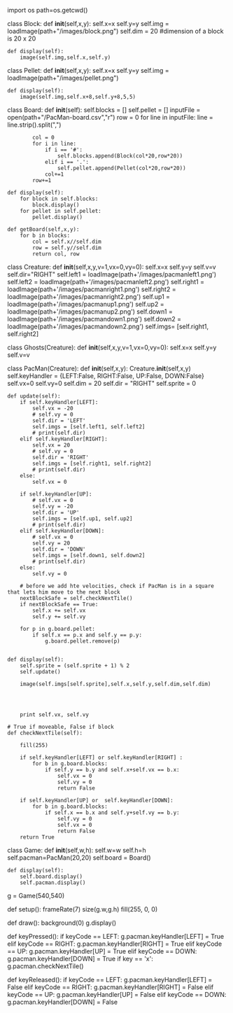 import os
path=os.getcwd()

class Block:
    def __init__(self,x,y):
        self.x=x
        self.y=y
        self.img = loadImage(path+"/images/block.png")
        self.dim = 20 #dimension of a block is 20 x 20
        
    def display(self):
        image(self.img,self.x,self.y)
            
class Pellet:
    def __init__(self,x,y): 
        self.x=x
        self.y=y
        self.img = loadImage(path+"/images/pellet.png")
        
    
    def display(self):
        image(self.img,self.x+8,self.y+8,5,5)

class Board:
    def __init__(self):
        self.blocks = []
        self.pellet = []
        inputFile = open(path+"/PacMan-board.csv","r")
        row = 0
        for line in inputFile:
            line = line.strip().split(",")
            
            col = 0
            for i in line:
                if i == '#':
                    self.blocks.append(Block(col*20,row*20))
                elif i == '.':
                    self.pellet.append(Pellet(col*20,row*20))
                col+=1
            row+=1
        
    def display(self):
        for block in self.blocks:
            block.display()
        for pellet in self.pellet:
            pellet.display()
            
    def getBoard(self,x,y): 
        for b in blocks:
            col = self.x//self.dim
            row = self.y//self.dim 
            return col, row

class Creature:
    def __init__(self,x,y,v=1,vx=0,vy=0):
        self.x=x
        self.y=y
        self.v=v
        self.dir="RIGHT"
        self.left1 = loadImage(path+'/images/pacmanleft1.png')
        self.left2 = loadImage(path+'/images/pacmanleft2.png')
        self.right1 = loadImage(path+'/images/pacmanright1.png')
        self.right2 = loadImage(path+'/images/pacmanright2.png')
        self.up1 = loadImage(path+'/images/pacmanup1.png')
        self.up2 = loadImage(path+'/images/pacmanup2.png')
        self.down1 = loadImage(path+'/images/pacmandown1.png')
        self.down2 = loadImage(path+'/images/pacmandown2.png')
        self.imgs= [self.right1, self.right2]                    

class Ghosts(Creature):
    def __init__(self,x,y,v=1,vx=0,vy=0):
        self.x=x
        self.y=y
        self.v=v
        
class PacMan(Creature):
    def __init__(self,x,y):
        Creature.__init__(self,x,y)
        self.keyHandler = {LEFT:False, RIGHT:False, UP:False, DOWN:False}
        self.vx=0
        self.vy=0
        self.dim = 20
        self.dir = "RIGHT"
        self.sprite = 0
        
        
    def update(self):
        if self.keyHandler[LEFT]:
            self.vx = -20
            # self.vy = 0
            self.dir = 'LEFT'
            self.imgs = [self.left1, self.left2]
            # print(self.dir)
        elif self.keyHandler[RIGHT]:
            self.vx = 20
            # self.vy = 0
            self.dir = 'RIGHT'
            self.imgs = [self.right1, self.right2]
            # print(self.dir)
        else:
            self.vx = 0 
        
        if self.keyHandler[UP]:
            # self.vx = 0
            self.vy = -20
            self.dir = 'UP'
            self.imgs = [self.up1, self.up2]
            # print(self.dir)
        elif self.keyHandler[DOWN]:
            # self.vx = 0
            self.vy = 20
            self.dir = 'DOWN'
            self.imgs = [self.down1, self.down2]
            # print(self.dir)
        else:
            self.vy = 0
        
        # before we add hte velocities, check if PacMan is in a square that lets him move to the next block
        nextBlockSafe = self.checkNextTile()
        if nextBlockSafe == True:
            self.x += self.vx
            self.y += self.vy
        
        for p in g.board.pellet:
            if self.x == p.x and self.y == p.y:
                g.board.pellet.remove(p)
    

    def display(self):
        self.sprite = (self.sprite + 1) % 2
        self.update() 

        image(self.imgs[self.sprite],self.x,self.y,self.dim,self.dim)
        
      
            
    
        print self.vx, self.vy 
        
    # True if moveable, False if block
    def checkNextTile(self):

        fill(255)
        
        if self.keyHandler[LEFT] or self.keyHandler[RIGHT] :
            for b in g.board.blocks:
                if self.y == b.y and self.x+self.vx == b.x:
                    self.vx = 0
                    self.vy = 0
                    return False
            
        if self.keyHandler[UP] or  self.keyHandler[DOWN]:
            for b in g.board.blocks:
                if self.x == b.x and self.y+self.vy == b.y:
                    self.vy = 0
                    self.vx = 0
                    return False
        return True   
        
class Game:
    def __init__(self,w,h):
        self.w=w
        self.h=h
        self.pacman=PacMan(20,20)
        self.board = Board()
        
    def display(self):
        self.board.display()
        self.pacman.display()
            
g = Game(540,540)

def setup():
    frameRate(7)
    size(g.w,g.h)
    fill(255, 0, 0)
    
def draw():
    background(0)
    g.display()
    

def keyPressed():
    if keyCode == LEFT:
        g.pacman.keyHandler[LEFT] = True
    elif keyCode == RIGHT:
        g.pacman.keyHandler[RIGHT] = True
    elif keyCode == UP:
        g.pacman.keyHandler[UP] = True
    elif keyCode == DOWN:
        g.pacman.keyHandler[DOWN] = True
    if key == 'x':
        g.pacman.checkNextTile()
        
def keyReleased():
    if keyCode == LEFT:
        g.pacman.keyHandler[LEFT] = False
    elif keyCode == RIGHT:
        g.pacman.keyHandler[RIGHT] = False
    elif keyCode == UP:
        g.pacman.keyHandler[UP] = False
    elif keyCode == DOWN:
        g.pacman.keyHandler[DOWN] = False

